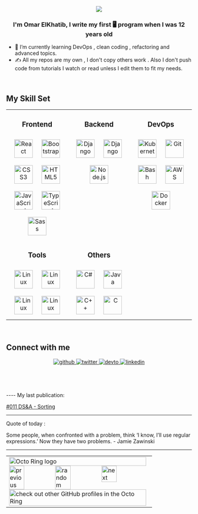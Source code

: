 <div align="center">
<img src="https://media1.tenor.com/images/7d13e039fd08c122edd77f1ebfb746f6/tenor.gif?itemid=17699347" align="center" />
</div>  

### <div align="center">I'm Omar ElKhatib, I write my first  🖥️ program when I was 12 years old</div>  
  
- 🌱 I’m currently learning DevOps , clean coding , refactoring and advanced topics.
- ✍️ All my repos are my own , I don't copy others work . Also I don't push code from tutorials I watch or read unless I edit them to fit my needs.
  
<br/>  

## My Skill Set  
<table><tr>


<td valign="top" width="33%">
<div align="center">  
  
  ### Frontend  
  
<img style="margin: 10px" src="https://devicons.github.io/devicon/devicon.git/icons/react/react-original-wordmark.svg" alt="React" height="50" />  
<img style="margin: 10px" src="https://devicons.github.io/devicon/devicon.git/icons/bootstrap/bootstrap-plain.svg" alt="Bootstrap" height="50" />  
<img style="margin: 10px" src="https://devicons.github.io/devicon/devicon.git/icons/css3/css3-original-wordmark.svg" alt="CSS3" height="50" />  
<img style="margin: 10px" src="https://devicons.github.io/devicon/devicon.git/icons/html5/html5-original-wordmark.svg" alt="HTML5" height="50" />  
<img style="margin: 10px" src="https://devicons.github.io/devicon/devicon.git/icons/javascript/javascript-original.svg" alt="JavaScript" height="50" />  
<img style="margin: 10px" src="https://devicons.github.io/devicon/devicon.git/icons/typescript/typescript-original.svg" alt="TypeScript" height="50" />  
<img style="margin: 10px" src="https://devicons.github.io/devicon/devicon.git/icons/sass/sass-original.svg" alt="Sass" height="50" />  
</div></td>

<td valign="top" width="33%">
<div align="center"> 
  
### Backend  
  
<img style="margin: 10px" src="https://devicon.dev/devicon.git/icons/go/go-original.svg" alt="Django" height="50" /> 
<img style="margin: 10px" src="https://devicons.github.io/devicon/devicon.git/icons/django/django-original.svg" alt="Django" height="50" />  
<img style="margin: 10px" src="https://devicons.github.io/devicon/devicon.git/icons/nodejs/nodejs-original-wordmark.svg" alt="Node.js" height="50" />  
</div>  

 
<td valign="top" width="33%">
<div align="center">  
  
  ### DevOps 
  
<img style="margin: 10px" src="https://www.vectorlogo.zone/logos/kubernetes/kubernetes-icon.svg" alt="Kubernetes" height="50" />  
<img style="margin: 10px" src="https://www.vectorlogo.zone/logos/git-scm/git-scm-icon.svg" alt="Git" height="50" />  
<img style="margin: 10px" src="https://www.vectorlogo.zone/logos/gnu_bash/gnu_bash-icon.svg" alt="Bash" height="50" />  
<img style="margin: 10px" src="https://devicons.github.io/devicon/devicon.git/icons/amazonwebservices/amazonwebservices-original-wordmark.svg" alt="AWS" height="50" />  
<img style="margin: 10px" src="https://devicons.github.io/devicon/devicon.git/icons/docker/docker-original-wordmark.svg" alt="Docker" height="50" />  
</div></td>
    </tr>
<tr>

<td valign="top" width="33%">
<div align="center">  
  
  ### Tools
  
<img style="margin: 10px" src="https://devicons.github.io/devicon/devicon.git/icons/linux/linux-original.svg" alt="Linux" height="50" /> 
<img style="margin: 10px" src="https://devicon.dev/devicon.git/icons/vim/vim-original.svg" alt="Linux" height="50" />  
<img style="margin: 10px" src="https://blog.jetbrains.com/wp-content/uploads/2019/01/goland_icon.svg" alt="Linux" height="50" />  
<img style="margin: 10px" src="https://sw.kovidgoyal.net/kitty/_static/kitty.png" alt="Linux" height="50" />  


<td valign="top" width="33%">
<div align="center">  
  
  ### Others  
  
<img style="margin: 10px" src="https://devicons.github.io/devicon/devicon.git/icons/csharp/csharp-original.svg" alt="C#" height="50" />  
<img style="margin: 10px" src="https://devicons.github.io/devicon/devicon.git/icons/java/java-original-wordmark.svg" alt="Java" height="50" />  
<img style="margin: 10px" src="https://devicons.github.io/devicon/devicon.git/icons/cplusplus/cplusplus-original.svg" alt="C++" height="50" />  
<img style="margin: 10px" src="https://devicons.github.io/devicon/devicon.git/icons/c/c-original.svg" alt="C" height="50" />  
</div></td>

</div></td>
    </tr>
  </table>  

<br/>  

## Connect with me  
<div align="center">
<a href="https://github.com/OmarElKhatibCS" target="_blank">
<img src=https://img.shields.io/badge/github-%2324292e.svg?&style=for-the-badge&logo=github&logoColor=white alt=github style="margin-bottom: 5px;" />
</a>
<a href="https://twitter.com/omarkhwarzmi" target="_blank">
<img src=https://img.shields.io/badge/twitter-%2300acee.svg?&style=for-the-badge&logo=twitter&logoColor=white alt=twitter style="margin-bottom: 5px;" />
</a>
<a href="https://dev.to/elkhatibomar" target="_blank">
<img src=https://img.shields.io/badge/dev.to-%2308090A.svg?&style=for-the-badge&logo=dev.to&logoColor=white alt=devto style="margin-bottom: 5px;" />
</a>
<a href="https://linkedin.com/in/elkhatibomar" target="_blank">
<img src=https://img.shields.io/badge/linkedin-%231E77B5.svg?&style=for-the-badge&logo=linkedin&logoColor=white alt=linkedin style="margin-bottom: 5px;" />
</a>  
</div>  
<br/>  
<br/>  
<br/>  
<br />
----
My last publication:


[#011 DS&A - Sorting](https://dev.to/elkhatibomar/011-ds-a-sorting-2kd6)


---
Quote of today :
    

  
Some people, when confronted with a problem, think ‘I know, I’ll use regular expressions.’ Now they have two problems.  - Jamie Zawinski
  
---
<table><tbody><tr><td><a href="https://octo-ring.com/"><img src="https://octo-ring.com/static/img/widget/top.png" width="99%" alt="Octo Ring logo" align="top"></a><br><a href="https://octo-ring.com/p/OmarElKhatibCS/prev"><img src="https://octo-ring.com/static/img/widget/prev.png" width="33%" alt="previous" align="top" title="previous profile"></a><a href="https://octo-ring.com/p/OmarElKhatibCS/random"><img src="https://octo-ring.com/static/img/widget/random.png" width="33%" alt="random" align="top" title="random profile"></a><a href="https://octo-ring.com/p/OmarElKhatibCS/next"><img src="https://octo-ring.com/static/img/widget/next.png" width="33%" alt="next" align="top" title="next profile"></a><br><a href="https://octo-ring.com/"><img src="https://octo-ring.com/static/img/widget/bottom.png" width="99%" alt="check out other GitHub profiles in the Octo Ring" align="top"></a></td></tr></tbody></table>

